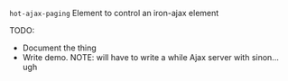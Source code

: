 `hot-ajax-paging`
Element to control an iron-ajax element


TODO:
* Document the thing
* Write demo. NOTE: will have to write a while Ajax server with sinon... ugh
